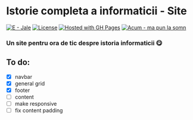 # Istorie completa a informaticii - Site
[![E - Jale](https://img.shields.io/badge/E-Jale-blue)](https://)
[![License](https://img.shields.io/badge/License-CC-blue)](#license)
[![Hosted with GH Pages](https://img.shields.io/badge/Hosted_with-GitHub_Pages-blue?logo=github&logoColor=white)](https://pages.github.com/ "Go to GitHub Pages homepage")
[![Acum  - ma pun la somn](https://img.shields.io/badge/Acum_-ma_pun_la_somn-red)](https://)
### Un site pentru ora de tic despre istoria informaticii 😋

## To do:
- [X] navbar
- [X] general grid
- [x] footer
- [ ] content
- [ ] make responsive
- [ ] fix content padding
